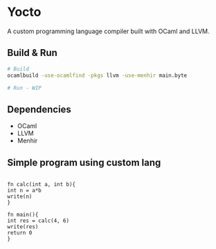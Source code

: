 # Yocto

A custom programming language compiler built with OCaml and LLVM.

## Build & Run

```bash
# Build
ocamlbuild -use-ocamlfind -pkgs llvm -use-menhir main.byte

# Run - WIP
```

## Dependencies

- OCaml
- LLVM
- Menhir

## Simple program using custom lang

```

fn calc(int a, int b){
int n = a*b
write(n)
}

fn main(){
int res = calc(4, 6)
write(res)
return 0
}

```

